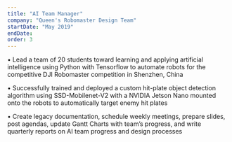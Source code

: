 ```yaml
---
title: "AI Team Manager"
company: "Queen's Robomaster Design Team"
startDate: "May 2019"
endDate: 
order: 3
---
```


• Lead a team of 20 students toward learning and applying artificial intelligence using Python with Tensorflow to automate robots for the competitive DJI Robomaster competition in Shenzhen, China

• Successfully trained and deployed a custom hit-plate object detection algorithm using SSD-Mobilenet-V2 with a NVIDIA Jetson Nano mounted onto the robots to automatically target enemy hit plates

• Create legacy documentation, schedule weekly meetings, prepare slides, post agendas, update Gantt Charts with team’s progress, and write quarterly reports on AI team progress and design processes
